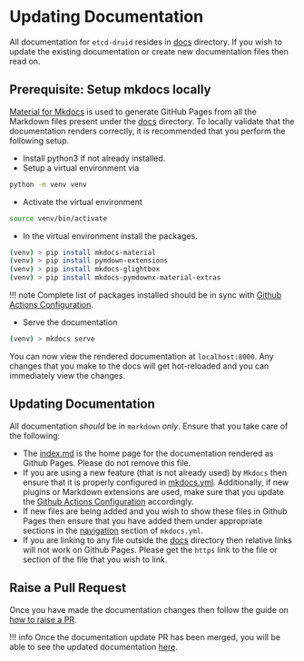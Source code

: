 # Updating Documentation

All documentation for `etcd-druid` resides in [docs](https://github.com/gardener/etcd-druid/tree/master/docs) directory. If you wish to update the existing documentation or create new documentation files then read on.

## Prerequisite: Setup mkdocs locally
[Material for Mkdocs](https://squidfunk.github.io/mkdocs-material/) is used to generate GitHub Pages from all the Markdown files present under the [docs](https://github.com/gardener/etcd-druid/tree/master/docs) directory. To locally validate that the documentation renders correctly, it is recommended that you perform the following setup.

* Install python3 if not already installed.
* Setup a virtual environment via 

```bash
python -m venv venv
```

* Activate the virtual environment 

```bash
source venv/bin/activate
```

* In the virtual environment install the packages.

```bash
(venv) > pip install mkdocs-material
(venv) > pip install pymdown-extensions
(venv) > pip install mkdocs-glightbox
(venv) > pip install mkdocs-pymdownx-material-extras
```

!!! note
    Complete list of packages installed should be in sync with [Github Actions Configuration](https://github.com/gardener/etcd-druid/blob/master/.github/workflows/publish-docs.yml#L23-L27).
* Serve the documentation

```bash
(venv) > mkdocs serve
```
You can now view the rendered documentation at `localhost:8000`. Any changes that you make to the docs will get hot-reloaded and you can immediately view the changes.

## Updating Documentation

All documentation _should_ be in `markdown` _only_. Ensure that you take care of the following:

* The [index.md](https://github.com/gardener/etcd-druid/blob/master/docs/index.md) is the home page for the documentation rendered as Github Pages. Please do not remove this file.
* If you are using a new feature (that is not already used) by `Mkdocs` then ensure that it is properly configured in [mkdocs.yml](https://github.com/gardener/etcd-druid/blob/master/mkdocs.yml). Additionally, if new plugins or Markdown extensions are used, make sure that you update the [Github Actions Configuration](https://github.com/gardener/etcd-druid/blob/master/.github/workflows/publish-docs.yml#L23-L27) accordingly.
* If new files are being added and you wish to show these files in Github Pages then ensure that you have added them under appropriate sections in the [navigation](https://github.com/gardener/etcd-druid/blob/master/mkdocs.yml#L70) section of `mkdocs.yml`.
* If you are linking to any file outside the [docs](https://github.com/gardener/etcd-druid/tree/master/docs) directory then relative links will not work on Github Pages. Please get the `https` link to the file or section of the file that you wish to link.

## Raise a Pull Request

Once you have made the documentation changes then follow the guide on [how to raise a PR](raising-a-pr.md).

!!! info
    Once the documentation update PR has been merged, you will be able to see the updated documentation [here](https://gardener.github.io/etcd-druid/).


